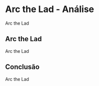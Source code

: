 ---
---

# Arc the Lad - Análise

Arc the Lad

## Arc the Lad

Arc the Lad

## Conclusão

Arc the Lad
